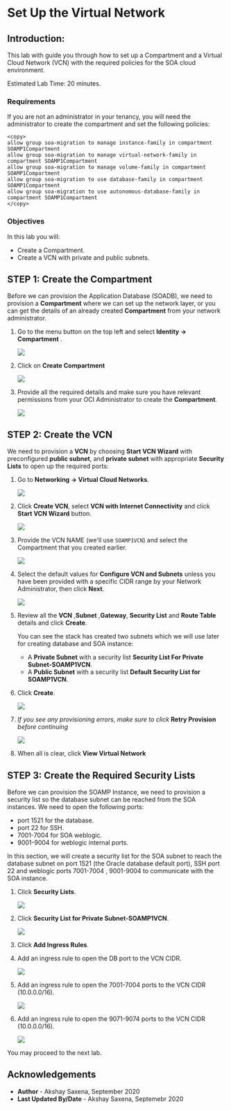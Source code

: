 # Set Up the Virtual Network

## Introduction:

This lab with guide you through how to set up a Compartment and a Virtual Cloud Network (VCN) with the required policies for the SOA cloud environment.

Estimated Lab Time: 20 minutes.

### Requirements

If you are not an administrator in your tenancy, you will need the administrator to create the compartment and set the following policies:

```
<copy>
allow group soa-migration to manage instance-family in compartment SOAMP1Compartment
allow group soa-migration to manage virtual-network-family in compartment SOAMP1Compartment
allow group soa-migration to manage volume-family in compartment SOAMP1Compartment
allow group soa-migration to use database-family in compartment SOAMP1Compartment
allow group soa-migration to use autonomous-database-family in compartment SOAMP1Compartment
</copy>
```

### Objectives

In this lab you will:

- Create a Compartment.
- Create a VCN with private and public subnets.


## **STEP 1:** Create the Compartment

Before we can provision the Application Database (SOADB), we need to provision a **Compartment** where we can set up the network layer, or you can get the details of an already created **Compartment** from your network administrator.

1. Go to the menu button on the top left and select **Identity -> Compartment** .

   ![](./images/menu-compartment.png)

2. Click on **Create Compartment**

   ![](./images/compartment-create-0.png)

3. Provide all the required details and make sure you have relevant permissions from your OCI Administrator to create the **Compartment**.

   ![](./images/compartment-create.png)

## **STEP 2:** Create the VCN

We need to provision a **VCN** by choosing **Start VCN Wizard** with preconfigured **public subnet**, and **private subnet** with appropriate **Security Lists** to open up the required ports:

1. Go to **Networking -> Virtual Cloud Networks**.

    ![](./images/vcn-menu.png)

2. Click **Create VCN**, select **VCN with Internet Connectivity** and click **Start VCN Wizard** button.

    ![](./images/provision-vcn-4.png)

3. Provide the VCN NAME (we'll use `SOAMP1VCN`) and select the Compartment that you created earlier.

    ![](./images/provision-vcn-5.png)

4. Select the default values for **Configure VCN and Subnets** unless you have been provided with a specific CIDR range by your Network Administrator, then click **Next**.

    ![](./images/provision-vcn-6.png)

5. Review all the **VCN** ,**Subnet** ,**Gateway**, **Security List** and **Route Table** details and click  **Create**.

    You can see the stack has created two subnets which we will use later for creating database and SOA instance:
    - A **Private Subnet** with a security list **Security List For Private Subnet-SOAMP1VCN**.
    - A **Public Subnet** with a security list **Default Security List for SOAMP1VCN**.

6. Click **Create**.

    ![](./images/provision-vcn-7.png)

7. *If you see any provisioning errors, make sure to click* **Retry Provision** *before continuing*

    ![](./images/retry-provision.png)

8. When all is clear, click **View Virtual Network**

## **STEP 3:** Create the Required Security Lists

Before we can provision the SOAMP Instance, we need to provision a security list so the database subnet can be reached from the SOA instances. We need to open the following ports: 

  - port 1521 for the database.
  - port 22 for SSH.
  - 7001-7004 for SOA weblogic.
  - 9001-9004 for weblogic internal ports.

In this section, we will create a security list for the SOA subnet to reach the database subnet on port 1521 (the Oracle database default port), SSH port 22 and weblogic ports 7001-7004 , 9001-9004 to communicate with the SOA instance.

1. Click **Security Lists**.

    ![](./images/sec-lists.png)

2. Click **Security List for Private Subnet-SOAMP1VCN**.

    ![](./images/provision-db-23-sl.png)

3. Click **Add Ingress Rules**.

4. Add an ingress rule to open the DB port to the VCN CIDR.

    ![](./images/db-seclist.png)

5. Add an ingress rule to open the 7001-7004 ports to the VCN CIDR (10.0.0.0/16).

    ![](./images/wls-7001-seclist.png)

6. Add an ingress rule to open the 9071-9074 ports to the VCN CIDR (10.0.0.0/16).

    ![](./images/wls-9071-seclist.png)


You may proceed to the next lab.

## Acknowledgements

 - **Author** - Akshay Saxena, September 2020
 - **Last Updated By/Date** - Akshay Saxena, Septemebr 2020
